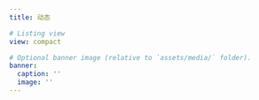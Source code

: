 ```yaml
---
title: 动态

# Listing view
view: compact

# Optional banner image (relative to `assets/media/` folder).
banner:
  caption: ''
  image: ''
---
```

